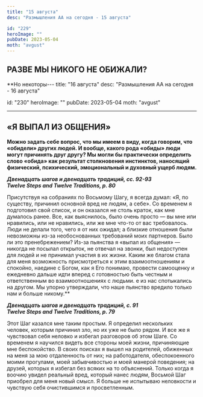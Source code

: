 ```yaml
---
title: "15 августа"
desc: "Размышления АА на сегодня - 15 августа"

id: "229"
heroImage: ""
pubDate: 2023-05-04
moth: "avgust"
---
```


## РАЗВЕ МЫ НИКОГО НЕ ОБИЖАЛИ?

\*\*Но некоторы---
title: "16 августа"
desc: "Размышления АА на сегодня - 16 августа"

id: "230"
heroImage: ""
pubDate: 2023-05-04
moth: "avgust"

---

## «Я ВЫПАЛ ИЗ ОБЩЕНИЯ»

**Можно задать себе вопрос, что мы имеем в виду, когда говорим, что «обидели»
других людей. И вообще, какого рода «обиды» люди могут причинять друг другу?
Мы могли бы практически определить слово «обида» как результат столкновения
инстинктов, наносящий физический, психический, эмоциональный и духовный ущерб
людям.**

**_Двенадцать шагов и двенадцать традиций, cс. 92-93  
Twelve Steps and Twelve Traditions, p. 80_**

Присутствуя на собраниях по Восьмому Шагу, я всегда думал: «Я, по существу,
причинил основной вред не людям, а себе». Со временем я подготовил свой
список, и он оказался не столь краток, как мне думалось ранее. Все, как
выяснилось, было очень просто — вы мне или нравились, или не нравились, или же
мне что-то от вас требовалось. Люди не делали того, чего я от них ожидал; а
близкие отношения были невозможны из-за необоснованных требований моих
партнеров. Было ли это пренебрежением? Из-за пьянства я «выпал из общения» —
никогда не посылал открыток, не отвечал на звонки, был недоступен для людей и
не принимал участия в их жизни. Каким же благом стала для меня возможность
присмотреться к этим взаимоотношениям и спокойно, наедине с Богом, как я Его
понимаю, провести самооценку и ежедневно дальше идти вперед с готовностью быть
честным и ответственным во взаимоотношениях с людьми.
е из нас спотыкались на другом. Мы упорно утверждали, что наше
пьянство вредило только нам и больше никому.\*\*

**_Двенадцать шагов и двенадцать традиций, с. 91  
Twelve Steps and Twelve Traditions, p. 79_**

Этот Шаг казался мне таким простым. Я определил нескольких человек, которым
причинил зло, но их уже не было рядом. И все же я чувствовал себя неловко и
избегал разговоров об этом Шаге. Со временем я научился видеть все стороны
моей жизни, причиняющие мне беспокойство. В своих поисках я вышел на
родителей, обиженных на меня за мою отдаленность от них; на работодателя,
обеспокоенного моими прогулами, моей забывчивостью и моей манерой поведения;
на друзей, которых я избегал без всяких на то объяснений. Только когда я
воочию увидел реальный вред, который нанес людям, Восьмой Шаг приобрел для
меня новый смысл. Я больше не испытываю неловкости и чувствую себя
очистившимся и просветленным.
